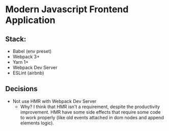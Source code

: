 # Modern Javascript Frontend Application

## Stack:

- Babel (env preset)
- Webpack 3+
- Yarn 1+
- Webpack Dev Server
- ESLint (airbnb)

## Decisions

- Not use HMR with Webpack Dev Server
  - Why? I think that HMR isn't a requirement, despite the productivity improvement. HMR have some side effects that require some code to work properly (like old events attached in dom nodes and append elements logic).

